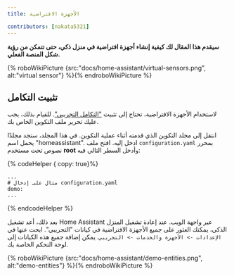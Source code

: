 ```yaml
---
title: الأجهزة الافتراضية

contributors: [nakata5321]
---
```


**سيقدم هذا المقال لك كيفية إنشاء أجهزة افتراضية في منزل ذكي، حتى تتمكن من رؤية شكل المنصة الفعلي.**

{% roboWikiPicture {src:"docs/home-assistant/virtual-sensors.png", alt:"virtual sensor"} %}{% endroboWikiPicture %}

## تثبيت التكامل

لاستخدام الأجهزة الافتراضية، تحتاج إلى تثبيت ["التكامل التجريبي"](https://www.home-assistant.io/integrations/demo/).
للقيام بذلك، يجب عليك تحرير ملف التكوين الخاص بك.

انتقل إلى مجلد التكوين الذي قدمته أثناء عملية التكوين. في هذا المجلد، ستجد مجلدًا
يحمل اسم "homeassistant". ادخل إليه. افتح ملف `configuration.yaml` بمحرر نصوص تحت مستخدم **root** وأدخل السطر التالي فيه:

{% codeHelper { copy: true}%}

```
...
# مثال على إدخال configuration.yaml
demo:
...
```

{% endcodeHelper %}


بعد ذلك، أعد تشغيل Home Assistant عبر واجهة الويب. عند إعادة تشغيل المنزل الذكي، يمكنك العثور على جميع الأجهزة الافتراضية في كيانات "التجريبي".
ابحث عنها في `الإعدادات -> الأجهزة والخدمات -> التجريبي`. يمكن إضافة جميع هذه الكيانات إلى لوحة التحكم الخاصة بك.

{% roboWikiPicture {src:"docs/home-assistant/demo-entities.png", alt:"demo-entities"} %}{% endroboWikiPicture %}
